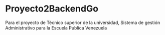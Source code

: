 # Proyecto2BackendGo
Para el proyecto de Técnico superior de la universidad, Sistema de gestión Administrativo para la Escuela Publica Venezuela
